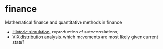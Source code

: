 # finance
Mathematical finance and quantitative methods in finance
- [Historic simulation](sumulation_studies/simulation_historic.ipynb), reproduction of autocorrelations;
- [VIX distribution analysis](data_analysis/VIX_analysis.ipynb), which movements are most likely given current state?
